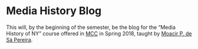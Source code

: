 # Media History Blog

This will, by the beginning of the semester, be the blog for the “Media
History of NY” course offered in [MCC](https://steinhardt.nyu.edu/mcc/) in
Spring 2018, taught by [Moacir P. de Sá Pereira](http://moacir.com).
